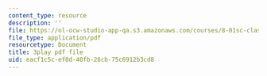 ```yaml
---
content_type: resource
description: ''
file: https://ol-ocw-studio-app-qa.s3.amazonaws.com/courses/8-01sc-classical-mechanics-fall-2016/eacf1c5cef0d40fb26cb75c6912b3cd8_tniGFmPQc0E.pdf
file_type: application/pdf
resourcetype: Document
title: 3play pdf file
uid: eacf1c5c-ef0d-40fb-26cb-75c6912b3cd8
---
```

